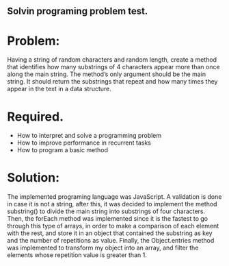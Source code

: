 ## Solvin programing problem test.

# Problem:
Having a string of random characters and random length, create a method that identifies how many substrings of 4 characters appear more than once along the main string. The method’s only argument should be the main string.
It should return the substrings that repeat and how many times they appear in the text in a data structure.

# Required.
- How to interpret and solve a programming problem
- How to improve performance in recurrent tasks
- How to program a basic method

# Solution:
The implemented programing language was JavaScript.
A validation is done in case it is not a string, after this, it was decided to implement the method substring() to divide the main string into substrings of four characters.
Then, the forEach method was implemented since it is the fastest to go through this type of arrays, in order to make a comparison of each element with the rest, and store it in an object that contained the substring as key and the number of repetitions as value.
Finally, the Object.entries method was implemented to transform my object into an array, and filter the elements whose repetition value is greater than 1.


